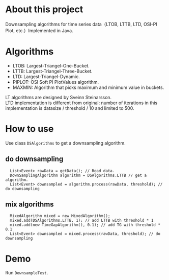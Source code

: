 # About this project
Downsampling algorithms for time series data（LTOB, LTTB, LTD, OSI-PI Plot, etc.）Implemented in Java.
# Algorithms
* LTOB: Largest-Triangel-One-Bucket.
* LTTB: Largest-Triangel-Three-Bucket.
* LTD: Largest-Triangel-Dynamic.
* PIPLOT: OSI Soft PI PlotValues algorithm.
* MAXMIN: Algorithm that picks maximum and minimum value in buckets.

LT algorithms are designed by Sveinn Steinarsson.<br/>
LTD implementation is different from original:  number of iterations in this implementation is datasize / threshold / 10 and limited to 500.

# How to use
Use class `DSAlgorithms` to get a downsampling algorithm.
## do downsampling
```
  List<Event> rawData = getData(); // Read data.
  DownSamplingAlgorithm algorithm = DSAlgorithms.LTTB // get a algorithm.
  List<Event> downsampled = algorithm.process(rawData, threshold); // do downsampling
```
## mix algorithms
```
  MixedAlgorithm mixed = new MixedAlgorithm();
  mixed.add(DSAlgorithms.LTTB, 1); // add LTTB with threshold * 1
  mixed.add(new TimeGapAlgorithm(), 0.1); // add TG with threshold * 0.1
  List<Event> downsampled = mixed.process(rawData, threshold); // do downsampling
```
# Demo
Run `DownsampleTest`.
